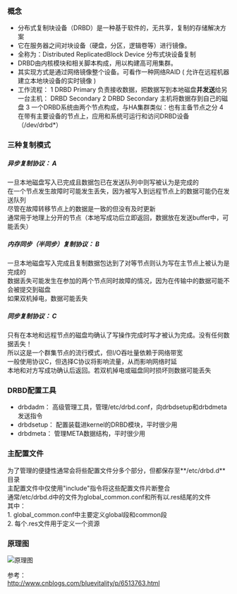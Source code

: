 ### 概念
* 分布式复制块设备（DRBD）是一种基于软件的，无共享，复制的存储解决方案
* 它在服务器之间对块设备（硬盘，分区，逻辑卷等）进行镜像。
* 全称为：Distributed ReplicatedBlock Device 分布式块设备复制
* DRBD由内核模块和相关脚本构成，用以构建高可用集群。
* 其实现方式是通过网络镜像整个设备。可看作一种网络RAID ( 允许在远程机器建立本地块设备的实时镜像 )
* 工作流程：
    1 DRBD Primary 负责接收数据，把数据写到本地磁盘**并发送**给另一台主机： DRBD Secondary
    2 DRBD Secondary 主机将数据存到自己的磁盘
    3 一个DRBD系统由两个节点构成，与HA集群类似：也有主备节点之分
    4 在带有主要设备的节点上，应用和系统可运行和访问DRBD设备（/dev/drbd*）

### 三种复制模式
##### 异步复制协议： A
一旦本地磁盘写入已完成且数据包已在发送队列中则写被认为是完成的  
在一个节点发生故障时可能发生丢失，因为被写入到远程节点上的数据可能仍在发送队列  
尽管在故障转移节点上的数据是一致的但没有及时更新  
通常用于地理上分开的节点（本地写成功后立即返回，数据放在发送buffer中，可能丢失） 
##### 内存同步（半同步）复制协议： B
一旦本地磁盘写入完成且复制数据包达到了对等节点则认为写在主节点上被认为是完成的  
数据丢失可能发生在参加的两个节点同时故障的情况，因为在传输中的数据可能不会被提交到磁盘  
如果双机掉电，数据可能丢失
##### 同步复制协议： C
只有在本地和远程节点的磁盘均确认了写操作完成时写才被认为完成。没有任何数据丢失！  
所以这是一个群集节点的流行模式，但I/O吞吐量依赖于网络带宽  
一般使用协议C，但选择C协议将影响流量，从而影响网络时延  
本地和对方写成功确认后返回。若双机掉电或磁盘同时损坏则数据可能丢失  

### DRBD配置工具
* drbdadm：       高级管理工具，管理/etc/drbd.conf，向drbdsetup和drbdmeta发送指令
* drbdsetup：     配置装载进kernel的DRBD模块，平时很少用
* drbdmeta：      管理META数据结构，平时很少用

### 主配置文件
为了管理的便捷性通常会将些配置文件分多个部分，但都保存至**/etc/drbd.d**目录  
主配置文件中仅使用"include"指令将这些配置文件片断整合  
通常/etc/drbd.d中的文件为global_common.conf和所有以.res结尾的文件  
其中：  
    1. global_common.conf中主要定义global段和common段  
    2. 每个.res文件用于定义一个资源  

### 原理图
![原理图](http://images2015.cnblogs.com/blog/1109370/201703/1109370-20170307110855719-916938435.png)

参考：  
http://www.cnblogs.com/bluevitality/p/6513763.html
